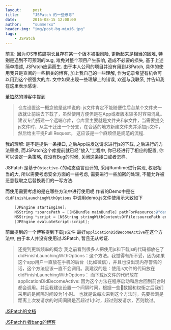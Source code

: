 ```yaml
---
layout:     post
title:      "JSPatch 的一些思考"
date:       2016-08-15 12:00:00
author:     "summerxx"
header-img: "img/post-bg-miui6.jpg"
tags:
    - JSPatch
---
```


前言: 因为iOS审核周期长且存在某一个版本被拒风险, 更新起来是相当的困难, 特别是遇到不可预测的bug, 难免对整个项目产生影响, 造成不必要的损失, 基于上述简单描述, JSPatch应运而生.
由于本人公司的项目并没有用到JSPatch, 具体的使用我只是查阅的一些相关的博客, 加上我自己的一些理解, 作为记录希望有机会可以用到这个很强大的库. 文中如果出现一些理解上的错误, 欢迎与我联系, 并告知我在这里表示感谢.
<!--more-->
[董铂然](http://www.cnblogs.com/dsxniubility/p/5080875.html)的博客中提到

>仓库设置这一概念他是这样说的:
>js文件肯定不能随便往后台某个文件夹一放就让前端去下载了，虽然使用方便但是在App或者版本较多时容易混乱。建议专门搭建一个远端仓库，仓库里主要就是文件夹和js文件，当需要提交js文件时，从主干迁出一个分支，在合适的地方新建文件夹并添加js文件，然后给主干提Pull Request， 这应该是一个麻烦但是规范的流程.

我的理解: 是不是提供一条接口, 之后App端发送请求进行js的下载, 之后进行的方法替换, 而JSPatch这个库提前就已经"放入"工程中, 你已经进行了相应的配置, 你可以设定一条策略, 在没有Bug的时候, 关闭这条接口或者怎样.

JSPatch 是基于`Objective-C`的动态语言设计的, 采用Rumtime进行实现, 权限相当的大, 所以需要考虑安全方面的一些考虑, 需要进行一些加密的处理, 不能允许被恶意截取之后替换我们的一写方法.

而使用需要考虑的是在哪些方法中进行使用呢 作者的Demo中是在`didFinishLaunchingWithOptions` 中调用demo.js文件使用示大致如下

```objectivec
    [JPEngine startEngine];
    NSString *sourcePath = [[NSBundle mainBundle] pathForResource:@"demo" ofType:@"js"];
    NSString *script = [NSString stringWithContentsOfFile:sourcePath encoding:NSUTF8StringEncoding error:nil];
    [JPEngine evaluateScript:script];
```

前面提到的一个博客提到下载js文件 最好`applicationDidBecomeActive`在这个方法中, 由于本人并没有使用过JSPatch, 暂且无从考证.

> 还提到更新频率的概念
> 我之前看到很多人把使用js和下载js的代码都放在了didFinishLaunchingWithOptions：这个方法。我觉得有所不妥，因为如果这个app用户一直放在手机的后台（比如微信），并且也没出现内存警告的话，这个方法应该一直不会调用。我建议的是：使用js文件的代码放在didFinishLaunchingWithOptions： 而下载js文件的代码放在applicationDidBecomeActive: 因为这个方法在程序启动和后台回到前台时都会调用。并且我建议设置一个间隔时间，根据一些数据和权衡之后我们采用的是间隔时间设为1小时。 也就是说每次来到这个方法时，先要检测是距离上次发请求的时间间隔是否超过1小时，超过则发请求，否则跳过。

[JSPatch的文档](https://github.com/bang590/JSPatch/wiki/JSPatch-%E5%9F%BA%E7%A1%80%E7%94%A8%E6%B3%95#1-require)

[JSPatch作者bang的博客](http://blog.cnbang.net/about/)

